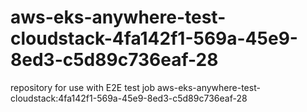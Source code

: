 # aws-eks-anywhere-test-cloudstack-4fa142f1-569a-45e9-8ed3-c5d89c736eaf-28
repository for use with E2E test job aws-eks-anywhere-test-cloudstack:4fa142f1-569a-45e9-8ed3-c5d89c736eaf-28
